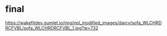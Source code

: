 # final

https://wakefitdev.gumlet.io/img/npl_modified_images/darcy/sofa_WLCHRDRCFVBL/sofa_WLCHRDRCFVBL_1.jpg?w=732
